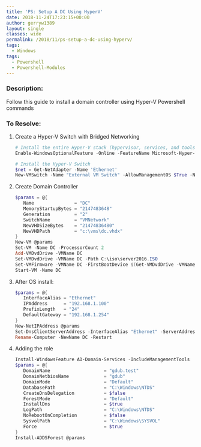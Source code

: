 ```yaml
---
title: 'PS: Setup A DC Using HyperV'
date: 2018-11-24T17:23:15+00:00
author: gerryw1389
layout: single
classes: wide
permalink: /2018/11/ps-setup-a-dc-using-hyperv/
tags:
  - Windows
tags:
  - Powershell
  - Powershell-Modules
---
```

<!--more-->

### Description:

Follow this guide to install a domain controller using Hyper-V Powershell commands

### To Resolve:

1. Create a Hyper-V Switch with Bridged Networking

   ```powershell
   # Install the entire Hyper-V stack (hypervisor, services, and tools)
   Enable-WindowsOptionalFeature -Online -FeatureName Microsoft-Hyper-V-All

   # Install the Hyper-V Switch
   $net = Get-NetAdapter -Name 'Ethernet'
   New-VMSwitch -Name "External VM Switch" -AllowManagementOS $True -NetAdapterName $net.Name
   ```

2. Create Domain Controller

   ```powershell
   $params = @{
      Name               = "DC"
      MemoryStartupBytes = "2147483648"
      Generation         = "2"
      SwitchName         = "VMNetwork"
      NewVHDSizeBytes    = "21474836480"
      NewVHDPath         = "c:\vms\dc.vhdx"
   }
   New-VM @params
   Set-VM -Name DC -ProcessorCount 2
   Add-VMDvdDrive -VMName DC
   Set-VMDvdDrive -VMName DC -Path C:\iso\server2016.ISO
   Set-VMFirmware -VMName DC -FirstBootDevice $(Get-VMDvdDrive -VMName DC)
   Start-VM -Name DC
   ```

3. After OS install:

   ```powershell
   $params = @{
      InterfaceAlias = "Ethernet"
      IPAddress      = "192.168.1.100"
      PrefixLength   = "24"
      DefaultGateway = "192.168.1.254"
   } 
   New-NetIPAddress @params
   Set-DnsClientServerAddress -InterfaceAlias "Ethernet" -ServerAddresses 192.168.1.254
   Rename-Computer -NewName DC -Restart
   ```

4. Adding the role

   ```powershell
   Install-WindowsFeature AD-Domain-Services -IncludeManagementTools
   $params = @{
      DomainName                    = "gdub.test"
      DomainNetbiosName             = "gdub"
      DomainMode                    = "Default"
      DatabasePath                  = "C:\Windows\NTDS"
      CreateDnsDelegation           = $false
      ForestMode                    = "Default"
      InstallDns                    = $true
      LogPath                       = "C:\Windows\NTDS"
      NoRebootOnCompletion          = $false
      SysvolPath                    = "C:\Windows\SYSVOL"
      Force                         = $true
   }
   Install-ADDSForest @params
   ```

